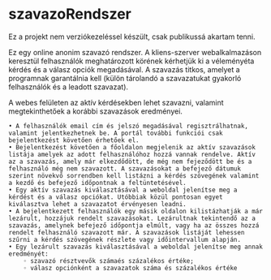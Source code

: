 # szavazoRendszer

Ez a projekt nem verziókezeléssel készült, csak publikussá akartam tenni.

Ez egy online anonim szavazó rendszer. 
A kliens-szerver webalkalmazáson keresztül felhasználók meghatározott körének kérhetjük ki a véleményéta kérdés és a válasz opciók megadásával. 
A szavazás titkos, amelyet a programnak garantálnia kell (külön tárolandó a szavazatukat gyakorló felhasználók és a leadott szavazat).

A webes felületen az aktív kérdésekben lehet szavazni, valamint megtekinthetőek a korábbi szavazások eredményei.

    • A felhasználók email cím és jelszó megadásával regisztrálhatnak, valamint jelentkezhetnek be. A portál további funkciói csak bejelentkezést követően érhetőek el.
    • Bejelentkezést követően a főoldalon megjelenik az aktív szavazások listája amelyek az adott felhasználóhoz hozzá vannak rendelve. Aktív az a szavazás, amely már elkezdődött, de még nem fejeződött be és a felhasználó még nem szavazott. A szavazásokat a befejező dátumuk szerint növekvő sorrendben kell listázni a kérdés szövegének valamint a kezdő és befejező időpontnak a feltüntetésével.
    • Egy aktív szavazás kiválasztásával a weboldal jelenítse meg a kérdést és a válasz opciókat. Utóbbiak közül pontosan egyet kiválasztva lehet a szavazatot érvényesen leadni.
    • A bejelentkezett felhasználók egy másik oldalon kilistázhatják a már lezárult, hozzájuk rendelt szavazásokat. Lezárultnak tekintendő az a szavazás, amelynek befejező időpontja elmúlt, vagy ha az összes hozzá rendelt felhasználó szavazott már. A szavazások listáját lehessen szűrni a kérdés szövegének részlete vagy időintervallum alapján.
    • Egy lezárult szavazás kiválasztásával a weboldal jelenítse meg annak eredményét:
        ◦ szavazó résztvevők számaés százalékos értéke;
        ◦ válasz opciónként a szavazatok száma és százalékos értéke 
